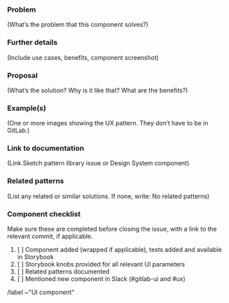 ### Problem

(What’s the problem that this component solves?)

### Further details

(Include use cases, benefits, component screenshot)

### Proposal

(What’s the solution? Why is it like that? What are the benefits?)

### Example(s)

(One or more images showing the UX pattern. They don’t have to be in GitLab.)

### Link to documentation

(Link Sketch pattern library issue or Design System component)

### Related patterns

(List any related or similar solutions. If none, write: No related patterns)

### Component checklist

Make sure these are completed before closing the issue, with a link to the relevant commit,
if applicable.

1. [ ] Component added (wrapped if applicable), tests added and available in Storybook
2. [ ] Storybook knobs provided for all relevant UI parameters
3. [ ] Related patterns documented
4. [ ] Mentioned new component in Slack (#gitlab-ui and #ux)

/label ~"UI component"

